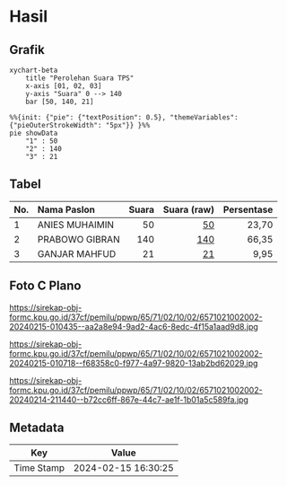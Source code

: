# Hasil

## Grafik

```mermaid
xychart-beta
    title "Perolehan Suara TPS"
    x-axis [01, 02, 03]
    y-axis "Suara" 0 --> 140
    bar [50, 140, 21]
```

```mermaid
%%{init: {"pie": {"textPosition": 0.5}, "themeVariables": {"pieOuterStrokeWidth": "5px"}} }%%
pie showData
    "1" : 50
    "2" : 140
    "3" : 21
```

## Tabel

| No. | Nama Paslon    | Suara | Suara (raw) | Persentase |
|:--- |:-------------- | -----:| -----------:| ----------:|
| 1   | ANIES MUHAIMIN | 50    | [50][p-1]   | 23,70      |
| 2   | PRABOWO GIBRAN | 140   | [140][p-2]  | 66,35      |
| 3   | GANJAR MAHFUD  | 21    | [21][p-3]   | 9,95       |


[p-1]: https://github.com/gigit-pemilu/pemilu-2024-65-kalimantan-utara/blob/main/pilpres/hitung-suara/sub/65-kalimantan-utara/sub/71-kota-tarakan/sub/02-tarakan-tengah/sub/1002-pamusian/sub/002-tps/sub/paslon-1.txt
[p-2]: https://github.com/gigit-pemilu/pemilu-2024-65-kalimantan-utara/blob/main/pilpres/hitung-suara/sub/65-kalimantan-utara/sub/71-kota-tarakan/sub/02-tarakan-tengah/sub/1002-pamusian/sub/002-tps/sub/paslon-2.txt
[p-3]: https://github.com/gigit-pemilu/pemilu-2024-65-kalimantan-utara/blob/main/pilpres/hitung-suara/sub/65-kalimantan-utara/sub/71-kota-tarakan/sub/02-tarakan-tengah/sub/1002-pamusian/sub/002-tps/sub/paslon-3.txt

## Foto C Plano

https://sirekap-obj-formc.kpu.go.id/37cf/pemilu/ppwp/65/71/02/10/02/6571021002002-20240215-010435--aa2a8e94-9ad2-4ac6-8edc-4f15a1aad9d8.jpg

https://sirekap-obj-formc.kpu.go.id/37cf/pemilu/ppwp/65/71/02/10/02/6571021002002-20240215-010718--f68358c0-f977-4a97-9820-13ab2bd62029.jpg

https://sirekap-obj-formc.kpu.go.id/37cf/pemilu/ppwp/65/71/02/10/02/6571021002002-20240214-211440--b72cc6ff-867e-44c7-ae1f-1b01a5c589fa.jpg


## Metadata

| Key        | Value               |
| ---------- | ------------------- |
| Time Stamp | 2024-02-15 16:30:25 |




